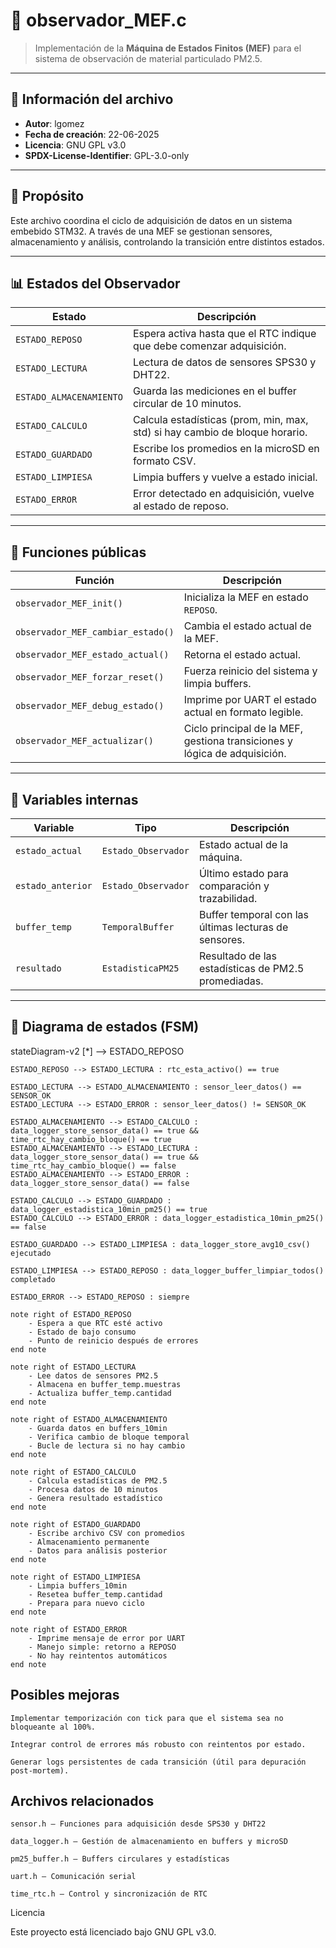 # 📄 observador_MEF.c

> Implementación de la **Máquina de Estados Finitos (MEF)** para el sistema de observación de material particulado PM2.5.

---

## 🧾 Información del archivo

- **Autor**: lgomez
- **Fecha de creación**: 22-06-2025
- **Licencia**: GNU GPL v3.0
- **SPDX-License-Identifier**: GPL-3.0-only

---

## 🧠 Propósito

Este archivo coordina el ciclo de adquisición de datos en un sistema embebido STM32. A través de una MEF se gestionan sensores, almacenamiento y análisis, controlando la transición entre distintos estados.

---

## 📊 Estados del Observador

| Estado             | Descripción                                                                 |
|--------------------|-----------------------------------------------------------------------------|
| `ESTADO_REPOSO`     | Espera activa hasta que el RTC indique que debe comenzar adquisición.       |
| `ESTADO_LECTURA`    | Lectura de datos de sensores SPS30 y DHT22.                                 |
| `ESTADO_ALMACENAMIENTO` | Guarda las mediciones en el buffer circular de 10 minutos.                 |
| `ESTADO_CALCULO`     | Calcula estadísticas (prom, min, max, std) si hay cambio de bloque horario. |
| `ESTADO_GUARDADO`     | Escribe los promedios en la microSD en formato CSV.                         |
| `ESTADO_LIMPIESA`     | Limpia buffers y vuelve a estado inicial.                                   |
| `ESTADO_ERROR`        | Error detectado en adquisición, vuelve al estado de reposo.                 |

---

## 🔧 Funciones públicas

| Función                          | Descripción                                                                 |
|----------------------------------|-----------------------------------------------------------------------------|
| `observador_MEF_init()`          | Inicializa la MEF en estado `REPOSO`.                                      |
| `observador_MEF_cambiar_estado()`| Cambia el estado actual de la MEF.                                         |
| `observador_MEF_estado_actual()` | Retorna el estado actual.                                                  |
| `observador_MEF_forzar_reset()`  | Fuerza reinicio del sistema y limpia buffers.                              |
| `observador_MEF_debug_estado()`  | Imprime por UART el estado actual en formato legible.                      |
| `observador_MEF_actualizar()`    | Ciclo principal de la MEF, gestiona transiciones y lógica de adquisición.  |

---

## 🧱 Variables internas

| Variable           | Tipo                  | Descripción                                               |
|--------------------|------------------------|-----------------------------------------------------------|
| `estado_actual`     | `Estado_Observador`    | Estado actual de la máquina.                              |
| `estado_anterior`   | `Estado_Observador`    | Último estado para comparación y trazabilidad.            |
| `buffer_temp`       | `TemporalBuffer`       | Buffer temporal con las últimas lecturas de sensores.     |
| `resultado`         | `EstadisticaPM25`      | Resultado de las estadísticas de PM2.5 promediadas.       |

---

## 🔄 Diagrama de estados (FSM)

stateDiagram-v2
    [*] --> ESTADO_REPOSO

    ESTADO_REPOSO --> ESTADO_LECTURA : rtc_esta_activo() == true

    ESTADO_LECTURA --> ESTADO_ALMACENAMIENTO : sensor_leer_datos() == SENSOR_OK
    ESTADO_LECTURA --> ESTADO_ERROR : sensor_leer_datos() != SENSOR_OK

    ESTADO_ALMACENAMIENTO --> ESTADO_CALCULO : data_logger_store_sensor_data() == true && time_rtc_hay_cambio_bloque() == true
    ESTADO_ALMACENAMIENTO --> ESTADO_LECTURA : data_logger_store_sensor_data() == true && time_rtc_hay_cambio_bloque() == false
    ESTADO_ALMACENAMIENTO --> ESTADO_ERROR : data_logger_store_sensor_data() == false

    ESTADO_CALCULO --> ESTADO_GUARDADO : data_logger_estadistica_10min_pm25() == true
    ESTADO_CALCULO --> ESTADO_ERROR : data_logger_estadistica_10min_pm25() == false

    ESTADO_GUARDADO --> ESTADO_LIMPIESA : data_logger_store_avg10_csv() ejecutado

    ESTADO_LIMPIESA --> ESTADO_REPOSO : data_logger_buffer_limpiar_todos() completado

    ESTADO_ERROR --> ESTADO_REPOSO : siempre

    note right of ESTADO_REPOSO
        - Espera a que RTC esté activo
        - Estado de bajo consumo
        - Punto de reinicio después de errores
    end note

    note right of ESTADO_LECTURA
        - Lee datos de sensores PM2.5
        - Almacena en buffer_temp.muestras
        - Actualiza buffer_temp.cantidad
    end note

    note right of ESTADO_ALMACENAMIENTO
        - Guarda datos en buffers_10min
        - Verifica cambio de bloque temporal
        - Bucle de lectura si no hay cambio
    end note

    note right of ESTADO_CALCULO
        - Calcula estadísticas de PM2.5
        - Procesa datos de 10 minutos
        - Genera resultado estadístico
    end note

    note right of ESTADO_GUARDADO
        - Escribe archivo CSV con promedios
        - Almacenamiento permanente
        - Datos para análisis posterior
    end note

    note right of ESTADO_LIMPIESA
        - Limpia buffers_10min
        - Resetea buffer_temp.cantidad
        - Prepara para nuevo ciclo
    end note

    note right of ESTADO_ERROR
        - Imprime mensaje de error por UART
        - Manejo simple: retorno a REPOSO
        - No hay reintentos automáticos
    end note




## Posibles mejoras

    Implementar temporización con tick para que el sistema sea no bloqueante al 100%.

    Integrar control de errores más robusto con reintentos por estado.

    Generar logs persistentes de cada transición (útil para depuración post-mortem).

## Archivos relacionados

    sensor.h — Funciones para adquisición desde SPS30 y DHT22

    data_logger.h — Gestión de almacenamiento en buffers y microSD

    pm25_buffer.h — Buffers circulares y estadísticas

    uart.h — Comunicación serial

    time_rtc.h — Control y sincronización de RTC


Licencia

Este proyecto está licenciado bajo GNU GPL v3.0.
